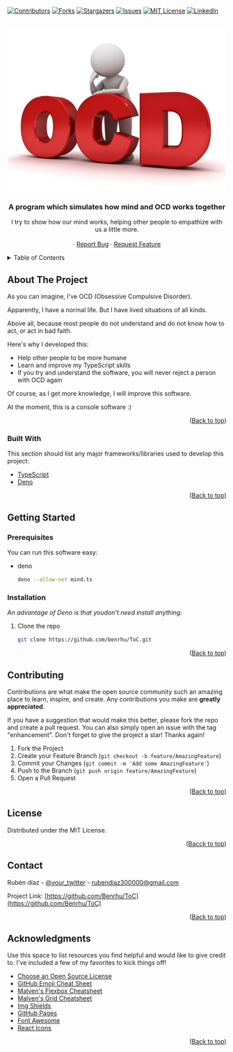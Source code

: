 <div id="top"></div>

[![Contributors][contributors-shield]][contributors-url]
[![Forks][forks-shield]][forks-url]
[![Stargazers][stars-shield]][stars-url]
[![Issues][issues-shield]][issues-url]
[![MIT License][license-shield]][license-url]
[![LinkedIn][linkedin-shield]][linkedin-url]


<!-- PROJECT LOGO -->
<br />
<div align="center">
    <img src="./src/assets/img/toc_logo.jpg" alt="Logo" >

  <h3 align="center">A program which simulates how mind and OCD works together</h3>

  <p align="center">
    I try to show how our mind works, helping other people to empathize with us a little more.
    <br />
    <br />
    ·
    <a href="https://github.com/Benrhu/TOC/issues">Report Bug</a>
    ·
    <a href="https://github.com/Benrhu/TOC/issues">Request Feature</a>
  </p>
</div>



<!-- TABLE OF CONTENTS -->
<details>
  <summary>Table of Contents</summary>
  <ol>
    <li>
      <a href="#about-the-project">About The Project</a>
      <ul>
        <li><a href="#built-with">Built With</a></li>
      </ul>
    </li>
    <li>
      <a href="#getting-started">Getting Started</a>
      <ul>
        <li><a href="#prerequisites">Prerequisites</a></li>
        <li><a href="#installation">Installation</a></li>
      </ul>
    </li>
    <li><a href="#usage">Usage</a></li>
    <li><a href="#roadmap">Roadmap</a></li>
    <li><a href="#contributing">Contributing</a></li>
    <li><a href="#license">License</a></li>
    <li><a href="#contact">Contact</a></li>
    <li><a href="#acknowledgments">Acknowledgments</a></li>
  </ol>
</details>



<!-- ABOUT THE PROJECT -->
## About The Project

As you can imagine, I've OCD (Obsessive Compulsive Disorder).

Apparently, I have a normal life. But I have lived situations of all kinds.

Above all, because most people do not understand and do not know how to act, or act in bad faith.

Here's why I developed this:
* Help other people to be more humane
* Learn and improve my TypeScript skills
* If you try and understand the software, you will never reject a person with OCD again

Of course, as I get more knowledge, I will improve this software.

At the moment, this is a console software :)

<p align="right">(<a href="#top">Back to top</a>)</p>



### Built With

This section should list any major frameworks/libraries used to develop this project:

* [TypeScript](https://www.typescriptlang.org/)
* [Deno](https://deno.land)

<p align="right">(<a href="#top">Back to top</a>)</p>



<!-- GETTING STARTED -->
## Getting Started

### Prerequisites

You can run this software easy:
* deno
  ```sh
  deno --allow-net mind.ts
  ```
  
### Installation

_An advantage of Deno is that youdon't need install anything._

1. Clone the repo
   ```sh
   git clone https://github.com/benrhu/ToC.git
   ```
<p align="right">(<a href="#top">Back to top</a>)</p>

<!-- CONTRIBUTING -->
## Contributing

Contributions are what make the open source community such an amazing place to learn, inspire, and create. Any contributions you make are **greatly appreciated**.

If you have a suggestion that would make this better, please fork the repo and create a pull request. You can also simply open an issue with the tag "enhancement".
Don't forget to give the project a star! Thanks again!

1. Fork the Project
2. Create your Feature Branch (`git checkout -b feature/AmazingFeature`)
3. Commit your Changes (`git commit -m 'Add some AmazingFeature'`)
4. Push to the Branch (`git push origin feature/AmazingFeature`)
5. Open a Pull Request

<p align="right">(<a href="#top">Back to top</a>)</p>



<!-- LICENSE -->
## License

Distributed under the MIT License.

<p align="right">(<a href="#top">Bacck to top</a>)</p>

<!-- CONTACT -->
## Contact

Rubén díaz - [@your_twitter](https://twitter.com/rubdh89) - rubendiaz300000@gmail.com

Project Link: [https://github.com/Benrhu/ToC](https://github.com/Benrhu/ToC)

<p align="right">(<a href="#top">Back to top</a>)</p>



<!-- ACKNOWLEDGMENTS -->
## Acknowledgments

Use this space to list resources you find helpful and would like to give credit to. I've included a few of my favorites to kick things off!

* [Choose an Open Source License](https://choosealicense.com)
* [GitHub Emoji Cheat Sheet](https://www.webpagefx.com/tools/emoji-cheat-sheet)
* [Malven's Flexbox Cheatsheet](https://flexbox.malven.co/)
* [Malven's Grid Cheatsheet](https://grid.malven.co/)
* [Img Shields](https://shields.io)
* [GitHub Pages](https://pages.github.com)
* [Font Awesome](https://fontawesome.com)
* [React Icons](https://react-icons.github.io/react-icons/search)

<p align="right">(<a href="#top">Back to top</a>)</p>



<!-- MARKDOWN LINKS & IMAGES -->
<!-- https://www.markdownguide.org/basic-syntax/#reference-style-links -->
[contributors-shield]: https://img.shields.io/github/contributors/Berhu/ToC.svg?style=for-the-badge
[contributors-url]: https://github.com/othneildrew/Best-README-Template/graphs/contributors
[forks-shield]: https://img.shields.io/github/forks/othneildrew/Best-README-Template.svg?style=for-the-badge
[forks-url]: https://github.com/othneildrew/Best-README-Template/network/members
[stars-shield]: https://img.shields.io/github/stars/othneildrew/Best-README-Template.svg?style=for-the-badge
[stars-url]: https://github.com/othneildrew/Best-README-Template/stargazers
[issues-shield]: https://img.shields.io/github/issues/othneildrew/Best-README-Template.svg?style=for-the-badge
[issues-url]: https://github.com/othneildrew/Best-README-Template/issues
[license-shield]: https://img.shields.io/github/license/othneildrew/Best-README-Template.svg?style=for-the-badge
[license-url]: https://github.com/othneildrew/Best-README-Template/blob/master/LICENSE.txt
[linkedin-shield]: https://img.shields.io/badge/-LinkedIn-black.svg?style=for-the-badge&logo=linkedin&colorB=555
[linkedin-url]: https://linkedin.com/in/othneildrew
[product-screenshot]: images/screenshot.png